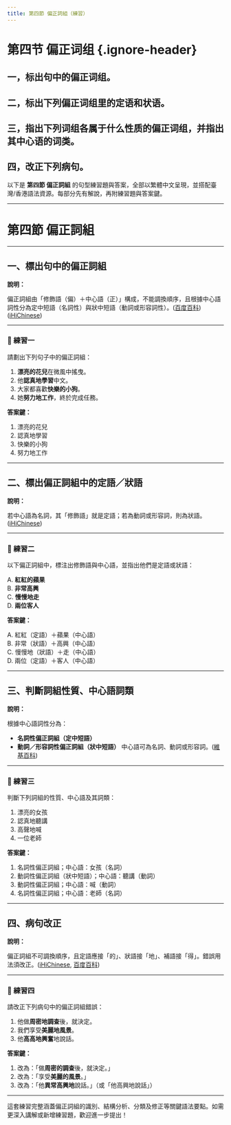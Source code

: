 ```yaml
---
title: 第四節 偏正詞組（練習）
---
```


<Collapse>

# 第四节 偏正词组 {.ignore-header}

## 一，标出句中的偏正词组。

## 二，标出下列偏正词组里的定语和状语。

## 三，指出下列词组各属于什么性质的偏正词组，并指出其中心语的词类。

## 四，改正下列病句。

</Collapse>

以下是 **第四節 偏正詞組** 的句型練習題與答案，全部以繁體中文呈現，並搭配臺灣/香港語法資源。每部分先有解說，再附練習題與答案鍵。

---

# 第四節 偏正詞組

---

## 一、標出句中的偏正詞組

**說明：**

偏正詞組由「修飾語（偏）＋中心語（正）」構成，不能調換順序，且根據中心語詞性分為定中短語（名詞性）與狀中短語（動詞或形容詞性）。([百度百科](https://baike.baidu.hk/item/%E5%81%8F%E6%AD%A3%E7%9F%AD%E8%AA%9E/3357878?utm_source=chatgpt.com))
([iHiChinese](https://ihichinese.weebly.com/3603928304/1367876?utm_source=chatgpt.com))

---

### 📝 練習一

請劃出下列句子中的偏正詞組：

1. **漂亮的花兒**在微風中搖曳。
2. 他**認真地學習**中文。
3. 大家都喜歡**快樂的小狗**。
4. 她**努力地工作**，終於完成任務。

**答案鍵：**

1. 漂亮的花兒
2. 認真地學習
3. 快樂的小狗
4. 努力地工作

---

## 二、標出偏正詞組中的定語／狀語

**說明：**

若中心語為名詞，其「修飾語」就是定語；若為動詞或形容詞，則為狀語。([iHiChinese](https://ihichinese.weebly.com/3603928304/1367876?utm_source=chatgpt.com))

---

### 📝 練習二

以下偏正詞組中，標注出修飾語與中心語，並指出他們是定語或狀語：

A. **紅紅的蘋果**<br/>
B. **非常高興**<br/>
C. **慢慢地走**<br/>
D. **兩位客人**

**答案鍵：**

A. 紅紅（定語）＋蘋果（中心語）<br/>
B. 非常（狀語）＋高興（中心語）<br/>
C. 慢慢地（狀語）＋走（中心語）<br/>
D. 兩位（定語）＋客人（中心語）

---

## 三、判斷詞組性質、中心語詞類

**說明：**

根據中心語詞性分為：

* **名詞性偏正詞組（定中短語）**
* **動詞／形容詞性偏正詞組（狀中短語）**
  中心語可為名詞、動詞或形容詞。([維基百科](https://zh.wikipedia.org/zh-tw/%E5%81%8F%E6%AD%A3%E7%9F%AD%E8%AA%9E?utm_source=chatgpt.com))

---

### 📝 練習三

判斷下列詞組的性質、中心語及其詞類：

1. 漂亮的女孩
2. 認真地聽講
3. 高聲地喊
4. 一位老師

**答案鍵：**

1. 名詞性偏正詞組；中心語：女孩（名詞）
2. 動詞性偏正詞組（狀中短語）；中心語：聽講（動詞）
3. 動詞性偏正詞組；中心語：喊（動詞）
4. 名詞性偏正詞組；中心語：老師（名詞）

---

## 四、病句改正

**說明：**

偏正詞組不可調換順序，且定語應接「的」、狀語接「地」、補語接「得」。錯誤用法須改正。([iHiChinese](https://ihichinese.weebly.com/3603928304/1367876?utm_source=chatgpt.com), [百度百科](https://baike.baidu.hk/item/%E5%81%8F%E6%AD%A3%E7%9F%AD%E8%AA%9E/3357878?utm_source=chatgpt.com))

---

### 📝 練習四

請改正下列病句中的偏正詞組錯誤：

1. 他做**周密地調查**後，就決定。
2. 我們享受**美麗地風景**。
3. 他**高高地興奮**地說話。

**答案鍵：**

1. 改為：「做**周密的調查**後，就決定。」
2. 改為：「享受**美麗的風景**。」
3. 改為：「他**異常高興地**說話。」（或「他高興地說話」）

---

這套練習完整涵蓋偏正詞組的識別、結構分析、分類及修正等關鍵語法要點。如需更深入講解或新增練習題，歡迎進一步提出！

